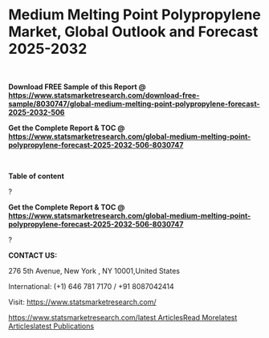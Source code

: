 <h1>Medium Melting Point Polypropylene Market, Global Outlook and Forecast 2025-2032</h1><br/><p><strong>Download FREE Sample of this Report @ <a href="https://www.statsmarketresearch.com/download-free-sample/8030747/global-medium-melting-point-polypropylene-forecast-2025-2032-506">https://www.statsmarketresearch.com/download-free-sample/8030747/global-medium-melting-point-polypropylene-forecast-2025-2032-506</a></strong></p>
 
 
 
 <div><b>Get the Complete Report & TOC @ <a href="https://www.statsmarketresearch.com/global-medium-melting-point-polypropylene-forecast-2025-2032-506-8030747">https://www.statsmarketresearch.com/global-medium-melting-point-polypropylene-forecast-2025-2032-506-8030747</a></b></div>
 
 
 
 <p><br />
 
 <b>Table of content</b></p>
 
 
 
 <p>? </p>
 
 
 
 <div><b>Get the Complete Report & TOC @ <a href="https://www.statsmarketresearch.com/global-medium-melting-point-polypropylene-forecast-2025-2032-506-8030747">https://www.statsmarketresearch.com/global-medium-melting-point-polypropylene-forecast-2025-2032-506-8030747</a></b></div>
 
 
 
 <p>? </p>
 
 
 
 <p><b>CONTACT US:</b><br />
 
 276 5th Avenue, New York , NY 10001,United States<br />
 
 International: (+1) 646 781 7170 / +91 8087042414<br />
 
 Visit: <a href="https://www.statsmarketresearch.com/">https://www.statsmarketresearch.com/</a><br />
 
 <a href="https://gyeongbokgung.com">https://www.statsmarketresearch.com/</a><a href="https://hallyeomaritime.com">latest Articles</a><a href="https://jingwansa.com">Read More</a><a href="https://nguoiviet.jp/">latest Articles</a><a href="https://www.intelmarketresearch.com/">latest Publications</a></p>